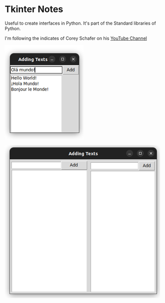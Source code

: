 # Tkinter Notes

Useful to create interfaces in Python. It's part of the Standard libraries of Python.

I'm following the indicates of Corey Schafer on his [YouTube Channel](https://www.youtube.com/watch?v=epDKamC-V-8)

![](./assets/imgs/first_tkinter.png)

![](./assets/imgs/second_tkinter.png)